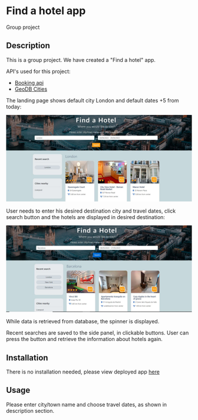 # Find a hotel app
Group project

## Description

This is a group project.
We have created a "Find a hotel" app. 

API's used for this project: 
- [Booking api](https://rapidapi.com/apidojo/api/booking)
- [GeoDB Cities](https://rapidapi.com/wirefreethought/api/geodb-cities)
  
The landing page shows default city London and default dates +5 from today:

![default landing page](images/landing.jpg)

User needs to enter his desired destination city and travel dates, click search button and the hotels are displayed in desired destination: 

![another destination](images/other_city.jpg)

While data is retrieved from database, the spinner is displayed.

Recent searches are saved to the side panel, in clickable buttons.  User can press the button and retrieve the information about hotels again.




## Installation

There is no installation needed, please view deployed app [here](https://astarem.github.io/travel-app/)

## Usage

Please enter city/town name and choose travel dates, as shown in description section. 


